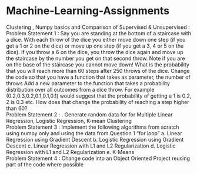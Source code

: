 # Machine-Learning-Assignments
Clustering , Numpy basics and Comparison of Supervised &amp; Unsupervised : 
Problem Statement 1 : Say you are standing at the bottom of a staircase with  a dice. With each throw of the dice you either move down one step (if you get a 1 or 2 on the dice) or move up one step (if you get a 3, 4 or 5 on the dice). If you throw a 6 on the dice, you throw the dice again and move up the staircase by the number you get on that second throw. Note if you are on the base of the staircase you cannot move down! What is the probability that you will reach more than 60 steps after 250 throws of the dice. Change the code so that you have a function that takes as parameter, the number of throws Add a new parameter to the function that takes a probability distribution over all outcomes from a dice throw. For example (0.2,0.3,0.2,0.1,0.1,0.1) would suggest that the probability of getting a 1 is 0.2, 2 is 0.3 etc. How does that change the probability of reaching a step higher than 60?  
Problem Statement 2 : . Generate random data for for Multiple Linear Regression, Logistic Regression, K-mean Clustering  
Problem Statement 3 : Implement the following algorithms from scratch using numpy only and using the data from Question 1 “for loop” a. Linear Regression using Gradient Descent b. Logistic Regression using Gradient Descent c. Linear Regression with L1 and L2 Regularization d. Logistic Regression with  L1 and L2 Regularization e. K-Means  
Problem Statement 4 : Change code into an Object Oriented Project reusing part of the code where possible
